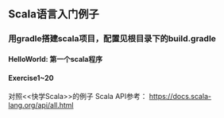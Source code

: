 ## Scala语言入门例子

### 用gradle搭建scala项目，配置见根目录下的build.gradle

#### HelloWorld: 第一个scala程序

#### Exercise1~20
对照<<快学Scala>>的例子
Scala API参考： https://docs.scala-lang.org/api/all.html



